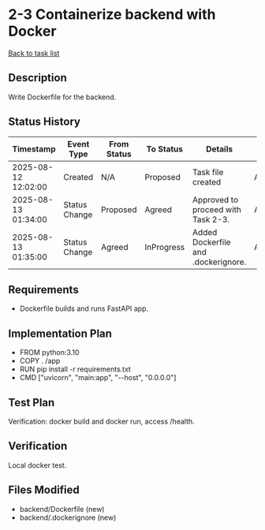 # 2-3 Containerize backend with Docker

[Back to task list](../tasks.md)

## Description

Write Dockerfile for the backend.

## Status History

| Timestamp           | Event Type | From Status | To Status | Details           | User     |
|---------------------|------------|-------------|-----------|-------------------|----------|
| 2025-08-12 12:02:00 | Created    | N/A        | Proposed  | Task file created | AI Agent |
| 2025-08-13 01:34:00 | Status Change | Proposed | Agreed | Approved to proceed with Task 2-3. | AI_Agent |
| 2025-08-13 01:35:00 | Status Change | Agreed | InProgress | Added Dockerfile and .dockerignore. | AI_Agent |

## Requirements

- Dockerfile builds and runs FastAPI app.

## Implementation Plan

- FROM python:3.10
- COPY . /app
- RUN pip install -r requirements.txt
- CMD ["uvicorn", "main:app", "--host", "0.0.0.0"]

## Test Plan

Verification: docker build and docker run, access /health.

## Verification

Local docker test.

## Files Modified

- backend/Dockerfile (new)
- backend/.dockerignore (new)
